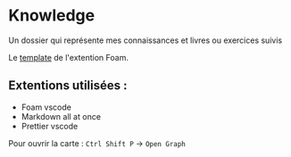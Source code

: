# Knowledge

Un dossier qui représente mes connaissances et livres ou exercices suivis

Le [template](https://github.com/foambubble/foam-template) de l'extention Foam.

## Extentions utilisées :

- Foam vscode
- Markdown all at once
- Prettier vscode

Pour ouvrir la carte : `Ctrl Shift P` -> `Open Graph`
